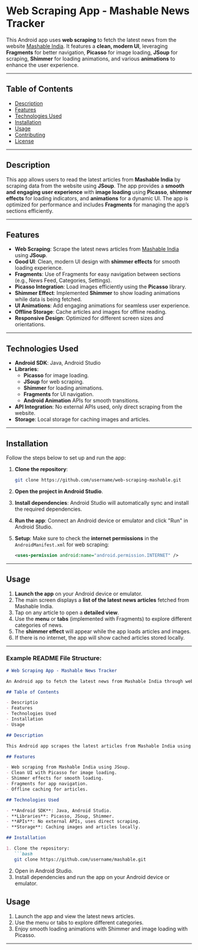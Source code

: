 # **Web Scraping App - Mashable News Tracker**

This Android app uses **web scraping** to fetch the latest news from the website [Mashable India](https://in.mashable.com/). It features a **clean, modern UI**, leveraging **Fragments** for better navigation, **Picasso** for image loading, **JSoup** for scraping, **Shimmer** for loading animations, and various **animations** to enhance the user experience.

---

## **Table of Contents**

- [Description](#description)
- [Features](#features)
- [Technologies Used](#technologies-used)
- [Installation](#installation)
- [Usage](#usage)
- [Contributing](#contributing)
- [License](#license)

---

## **Description**

This app allows users to read the latest articles from **Mashable India** by scraping data from the website using **JSoup**. The app provides a **smooth and engaging user experience** with **image loading** using **Picasso**, **shimmer effects** for loading indicators, and **animations** for a dynamic UI. The app is optimized for performance and includes **Fragments** for managing the app’s sections efficiently.

---

## **Features**

- **Web Scraping**: Scrape the latest news articles from [Mashable India](https://in.mashable.com/) using **JSoup**.
- **Good UI**: Clean, modern UI design with **shimmer effects** for smooth loading experience.
- **Fragments**: Use of Fragments for easy navigation between sections (e.g., News Feed, Categories, Settings).
- **Picasso Integration**: Load images efficiently using the **Picasso** library.
- **Shimmer Effect**: Implemented **Shimmer** to show loading animations while data is being fetched.
- **UI Animations**: Add engaging animations for seamless user experience.
- **Offline Storage**: Cache articles and images for offline reading.
- **Responsive Design**: Optimized for different screen sizes and orientations.

---

## **Technologies Used**

- **Android SDK**: Java, Android Studio
- **Libraries**:
  - **Picasso** for image loading.
  - **JSoup** for web scraping.
  - **Shimmer** for loading animations.
  - **Fragments** for UI navigation.
  - **Android Animation** APIs for smooth transitions.
- **API Integration**: No external APIs used, only direct scraping from the website.
- **Storage**: Local storage for caching images and articles.

---

## **Installation**

Follow the steps below to set up and run the app:

1. **Clone the repository**:
   ```bash
   git clone https://github.com/username/web-scraping-mashable.git
   ```

2. **Open the project in Android Studio**.

3. **Install dependencies**: Android Studio will automatically sync and install the required dependencies.

4. **Run the app**: Connect an Android device or emulator and click "Run" in Android Studio.

5. **Setup**: Make sure to check the **internet permissions** in the `AndroidManifest.xml` for web scraping:
   ```xml
   <uses-permission android:name="android.permission.INTERNET" />
   ```

---

## **Usage**

1. **Launch the app** on your Android device or emulator.
2. The main screen displays a **list of the latest news articles** fetched from Mashable India.
3. Tap on any article to open a **detailed view**.
4. Use the **menu** or **tabs** (implemented with Fragments) to explore different categories of news.
5. The **shimmer effect** will appear while the app loads articles and images.
6. If there is no internet, the app will show cached articles stored locally.

---


### **Example README File Structure:**

```markdown
# Web Scraping App - Mashable News Tracker

An Android app to fetch the latest news from Mashable India through web scraping.

## Table of Contents

- Descriptio
- Features
- Technologies Used
- Installation
- Usage

## Description

This Android app scrapes the latest articles from Mashable India using JSoup. It features a modern UI with Picasso for image loading, Shimmer for smooth loading, and animations to enhance the user experience. The app uses Fragments for efficient navigation and offline caching for articles.

## Features

- Web scraping from Mashable India using JSoup.
- Clean UI with Picasso for image loading.
- Shimmer effects for smooth loading.
- Fragments for app navigation.
- Offline caching for articles.

## Technologies Used

- **Android SDK**: Java, Android Studio.
- **Libraries**: Picasso, JSoup, Shimmer.
- **APIs**: No external APIs, uses direct scraping.
- **Storage**: Caching images and articles locally.

## Installation

1. Clone the repository:
   ```bash
   git clone https://github.com/username/mashable.git
   ```
2. Open in Android Studio.
3. Install dependencies and run the app on your Android device or emulator.

## Usage

1. Launch the app and view the latest news articles.
2. Use the menu or tabs to explore different categories.
3. Enjoy smooth loading animations with Shimmer and image loading with Picasso.

---
